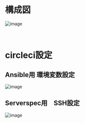 # 構成図
![image](https://user-images.githubusercontent.com/102734795/186778040-775803c9-b123-4789-943d-a7045d1e2282.png)
<br> 
<br> 
<br> 
# circleci設定
## Ansible用 環境変数設定
![image](https://user-images.githubusercontent.com/102734795/186778691-dd829535-d212-4be2-bfd3-3783a85a04eb.png)
## Serverspec用　SSH設定
![image](https://user-images.githubusercontent.com/102734795/186778613-d149fe60-cb29-4318-9099-61560b2d4c61.png)
<br> 
<br> 
<br> 
